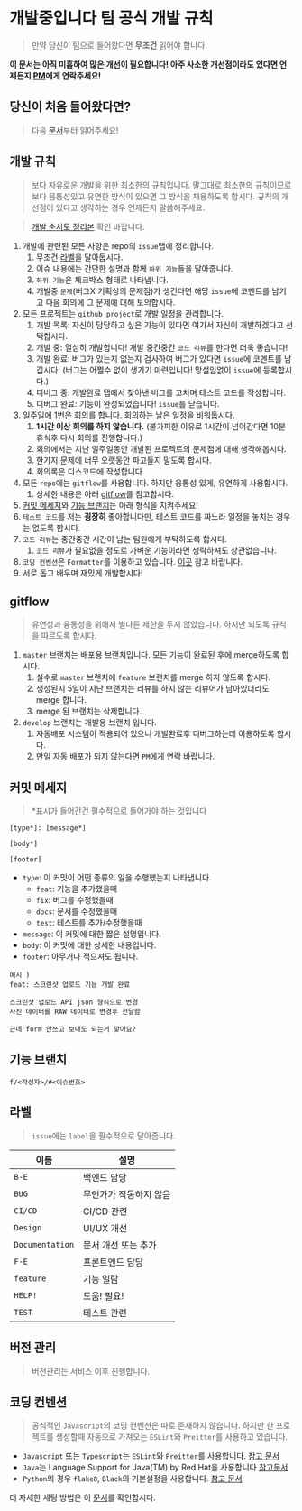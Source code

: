 # 개발중입니다 팀 공식 개발 규칙

> 만약 당신이 팀으로 들어왔다면 **무조건** 읽어야 합니다.

**이 문서는 아직 미흡하여 많은 개선이 필요합니다! 아주 사소한 개선점이라도 있다면 언제든지 [PM](https://github.com/Roharui)에게 연락주세요!**

## 당신이 처음 들어왔다면?

> 다음 [문서](NEWER.md)부터 읽어주세요!

## 개발 규칙

> 보다 자유로운 개발을 위한 최소한의 규칙입니다. 말그대로 최소한의 규칙이므로 보다 융통성있고 유연한 방식이 있으면 그 방식을 채용하도록 합시다. 규칙의 개선점이 있다고 생각하는 경우 언제든지 말씀해주세요.

> [개발 순서도 정리본](https://drive.google.com/file/d/1GCQ8DqOKEC_WgVHo5nX-6UQpZGUw6G-t/view?usp=sharing) 확인 바랍니다.

1. 개발에 관련된 모든 사항은 repo의 `issue`탭에 정리합니다.
    1. 무조건 [라벨](#라벨)을 달아둡시다.
    2. 이슈 내용에는 간단한 설명과 함께 `하위 기능`들을 달아줍니다.
    3. `하위 기능`은 체크박스 형태로 나타냅니다.
    4. 개발중 `문제`(버그X 기획상의 문제점)가 생긴다면 해당 `issue`에 코멘트를 남기고 다음 회의에 그 문제에 대해 토의합시다.
2. 모든 프로젝트는 `github project`로 개발 일정을 관리합니다.
    1. 개발 목록: 자신이 담당하고 싶은 기능이 있다면 여기서 자신이 개발하겠다고 선택합시다.
    2. 개발 중: 열심히 개발합니다! 개발 중간중간 `코드 리뷰`를 한다면 더욱 좋습니다!
    3. 개발 완료: 버그가 있는지 없는지 검사하여 버그가 있다면 `issue`에 코멘트를 남깁시다. (버그는 어쩔수 없이 생기기 마련입니다! 망설임없이 `issue`에 등록합시다.)
    4. 디버그 중: 개발완료 탭에서 찾아낸 버그를 고치며 테스트 코드를 작성합니다.
    5. 디버그 완료: 기능이 완성되었습니다! `issue`를 닫습니다.
3. 일주일에 1번은 회의를 합니다. 회의하는 날은 일정을 비워둡시다.
    1. **1시간 이상 회의를 하지 않습니다.** (불가피한 이유로 1시간이 넘어간다면 10분 휴식후 다시 회의를 진행합니다.)
    2. 회의에서는 지난 일주일동안 개발된 프로젝트의 문제점에 대해 생각해봅시다.
    3. 한가지 문제에 너무 오랫동안 파고들지 말도록 합시다.
    4. 회의록은 디스코드에 작성합니다.
4. 모든 `repo`에는 `gitflow`를 사용합니다. 하지만 융통성 있게, 유연하게 사용합시다.
    1. 상세한 내용은 아래 [gitflow](#gitflow)를 참고합시다.
5. [커밋 메세지](#커밋-메세지)와 [기능 브랜치](#기능-브랜치)는 아래 형식을 지켜주세요!
6. `테스트 코드`를 저는 **굉장히** 좋아합니다만, 테스트 코드를 짜느라 일정을 놓치는 경우는 없도록 합시다.
7. `코드 리뷰`는 중간중간 시간이 남는 팀원에게 부탁하도록 합시다.
    1. `코드 리뷰`가 필요없을 정도로 가벼운 기능이라면 생략하셔도 상관없습니다.
8. `코딩 컨벤션`은 `Formatter`를 이용하고 있습니다. [이곳](#코딩-컨벤션) 참고 바랍니다.
9. 서로 돕고 배우며 재밌게 개발합시다!

## gitflow

> 유연성과 융통성을 위해서 별다른 제한을 두지 않았습니다. 하지만 되도록 규칙을 따르도록 합시다.

1. `master` 브랜치는 배포용 브랜치입니다. 모든 기능이 완료된 후에 merge하도록 합시다.
    1. 실수로 `master` 브랜치에 `feature` 브랜치를 merge 하지 않도록 합시다.
    2. 생성된지 5일이 지난 브랜치는 리뷰를 하지 않는 리뷰어가 남아있더라도 merge 합니다.
    3. merge 된 브랜치는 삭제합니다.
2. `develop` 브랜치는 개발용 브랜치 입니다. 
    1. 자동배포 시스템이 적용되어 있으니 개발완료후 디버그하는데 이용하도록 합시다.
    2. 만일 자동 배포가 되지 않는다면 `PM`에게 연락 바랍니다.

## 커밋 메세지

> *표시가 들어간건 필수적으로 들어가야 하는 것입니다

```
[type*]: [message*] 

[body*]

[footer]
```

- `type`: 이 커밋이 어떤 종류의 일을 수행했는지 나타냅니다.
    - `feat`: 기능을 추가했을때
    - `fix`: 버그를 수정했을때
    - `docs`: 문서를 수정했을때
    - `test`: 테스트를 추가/수정했을때
- `message`: 이 커밋에 대한 짧은 설명입니다.
- `body`: 이 커밋에 대한 상세한 내용입니다.
- `footer`: 아무거나 적으셔도 됩니다.

```
예시 )
feat: 스크린샷 업로드 기능 개발 완료

스크린샷 업로드 API json 형식으로 변경
사진 데이터를 RAW 데이터로 변경후 전달함

근데 form 안쓰고 보내도 되는거 맞아요?
```

## 기능 브랜치

```
f/<작성자>/#<이슈번호>
```

## 라벨

> `issue`에는 `label`을 필수적으로 달아줍니다.

|이름|설명|
|---|-----|
|`B-E`|백엔드 담당|
|`BUG`|무언가가 작동하지 않음|
|`CI/CD`|CI/CD 관련|
|`Design`|UI/UX 개선|
|`Documentation`|문서 개선 또는 추가|
|`F-E`|프론트엔드 담당|
|`feature`|기능 일람|
|`HELP!`|도움! 필요!|
|`TEST`|테스트 관련|

## 버전 관리

> 버전관리는 서비스 이후 진행합니다.

## 코딩 컨벤션

> 공식적인 `Javascript`의 코딩 컨벤션은 따로 존재하지 않습니다. 하지만 한 프로젝트를 생성할때 자동으로 가져오는 `ESLint`와 `Preitter`를 사용하고 있습니다.

- `Javascript` 또는 `Typescript`는 `ESLint`와 `Preitter`를 사용합니다. [참고 문서](https://veggie-garden.tistory.com/13)
- `Java`는 Language Support for Java(TM) by Red Hat을 사용합니다 [참고문서](https://marketplace.visualstudio.com/items?itemName=redhat.java)
- `Python`의 경우 `flake8`, `Black`의 기본설정을 사용합니다. [참고 문서](https://engineer-mole.tistory.com/282)

더 자세한 세팅 방법은 이 [문서](ENVIRONMENT.md)를 확인합시다.
